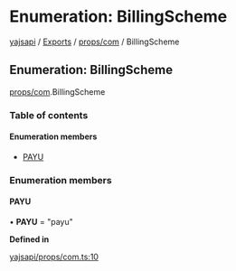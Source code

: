 # Enumeration: BillingScheme

[yajsapi](../yajsapi.md) / [Exports](../modules/) / [props/com](../modules/props_com.md) / BillingScheme

## Enumeration: BillingScheme

[props/com](../modules/props_com.md).BillingScheme

### Table of contents

#### Enumeration members

* [PAYU](props_com.billingscheme.md#payu)

### Enumeration members

#### PAYU

• **PAYU** = "payu"

**Defined in**

[yajsapi/props/com.ts:10](https://github.com/golemfactory/yajsapi/blob/8f42a91/yajsapi/props/com.ts#L10)


